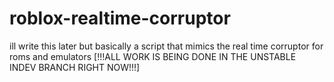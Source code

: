 # roblox-realtime-corruptor

ill write this later but basically a script that mimics the real time corruptor for roms and emulators
[!!!ALL WORK IS BEING DONE IN THE UNSTABLE INDEV BRANCH RIGHT NOW!!!]
